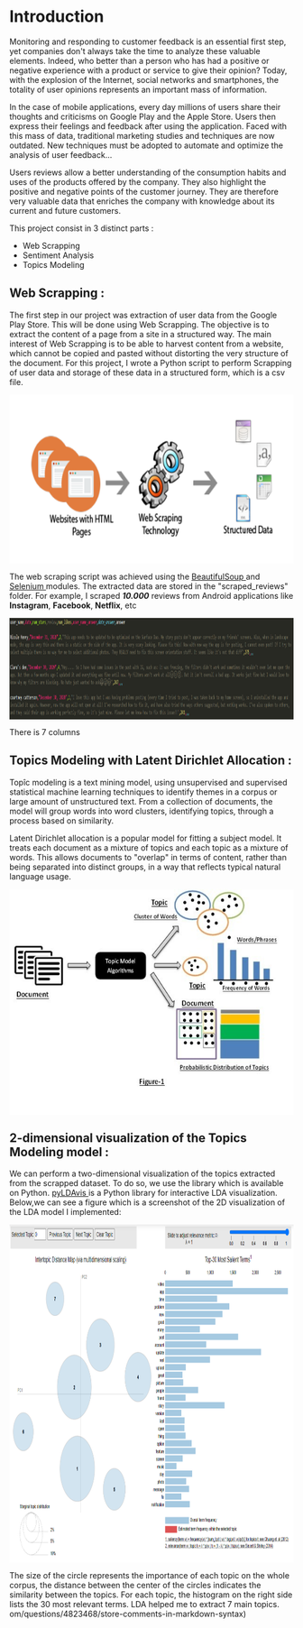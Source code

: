 # Introduction
Monitoring and responding to customer feedback is an essential first step, yet companies don't always take the time to analyze these valuable elements. Indeed, who better than a person who has had a positive or negative experience with a product or service to give their opinion? Today, with the explosion of the Internet, social networks and smartphones, the totality of user opinions represents an important mass of information.

 In the case of mobile applications, every day millions of users share their thoughts and criticisms on Google Play and the Apple Store. Users then express their feelings and feedback after using the application. Faced with this mass of data, traditional marketing studies and techniques are now outdated. New techniques must be adopted to automate and optimize the analysis of user feedback...

Users reviews allow a better understanding of the consumption habits and uses of the products offered by the company. They also highlight the positive and negative points of the customer journey. They are therefore very valuable data that enriches the company with knowledge about its current and future customers.

This project consist in 3 distinct parts : 
- Web Scrapping 
- Sentiment Analysis
- Topics Modeling


## Web Scrapping :
The first step in our project was extraction of user data from the Google Play Store. This will be done using Web Scrapping. The objective is to extract the content of a page from a site in a structured way. The main interest of Web Scrapping is to be able to harvest content from a website, which cannot be copied and pasted without distorting the very structure of the document. For this project, I wrote a Python script to perform Scrapping of user data and storage of these data in a structured form, which is a csv file.

<p align="center">
   <img src="https://github.com/AmineAgrane/Web-Scraping-and-Topics-Modeling-Android-AppStore/blob/main/doc/webscrapping.png" height="300" align="center"/>
</p>

The web scraping script was achieved using the [BeautifulSoup ](https://www.crummy.com/software/BeautifulSoup/bs4/doc/) and [Selenium ](https://selenium-python.readthedocs.io/) modules.
The extracted data are stored in the "scraped_reviews" folder. For example, I scraped ***10.000***  reviews from Android applications like **Instagram**, **Facebook**, **Netflix**, etc

<p align="center">
   <img src="https://github.com/AmineAgrane/Web-Scraping-and-Topics-Modeling-Android-AppStore/blob/main/doc/scrapped_reviews.png" height="180" align="center"/>
</p>

There is 7 columns
## Topics Modeling with Latent Dirichlet Allocation :
Topîc modeling is a text mining model, using unsupervised and supervised statistical machine learning techniques to identify themes in a corpus or large amount of unstructured text. From a collection of documents, the model will group words into word clusters, identifying topics, through a process based on similarity.

Latent Dirichlet allocation is a popular model for fitting a subject model. It treats each document as a mixture of topics and each topic as a mixture of words. This allows documents to "overlap" in terms of content, rather than being separated into distinct groups, in a way that reflects typical natural language usage.

<p align="center">
   <img src="https://github.com/AmineAgrane/Web-Scraping-and-Topics-Modeling-Android-AppStore/blob/main/doc/lda.jpg" height="400" align="center"/>
</p>

## 2-dimensional visualization of the Topics Modeling model :
We can perform a two-dimensional visualization of the topics extracted from the scrapped dataset. To do so, we use the  library which is available on Python. [pyLDAvis ](https://github.com/bmabey/pyLDAvis) is a Python library for interactive LDA visualization. Below,we can see a figure which is a screenshot of the 2D visualization of the LDA model I implemented:

<p align="center">
   <img src="https://github.com/AmineAgrane/Web-Scraping-and-Topics-Modeling-Android-AppStore/blob/main/doc/visualize_topics.PNG" height="600" align="center"/>
</p>

The size of the circle represents the importance of each topic on the whole corpus, the distance between the center of the circles indicates the similarity between the topics. For each topic, the histogram on the right side lists the 30 most relevant terms. LDA helped me to extract 7 main topics.
om/questions/4823468/store-comments-in-markdown-syntax)
